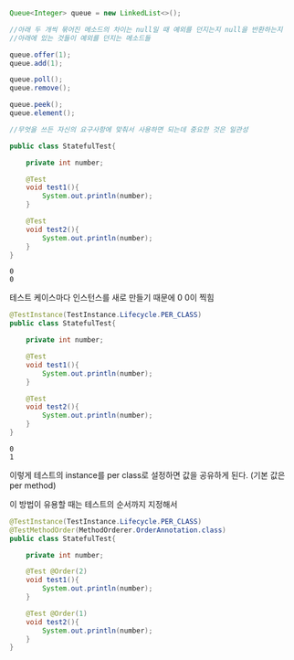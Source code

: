 ```java
Queue<Integer> queue = new LinkedList<>();

//아래 두 개씩 묶어진 메소드의 차이는 null일 때 예외를 던지는지 null을 반환하는지 
//아래에 있는 것들이 예외를 던지는 메소드들

queue.offer(1);
queue.add(1);

queue.poll();
queue.remove();

queue.peek();
queue.element();

//무엇을 쓰든 자신의 요구사항에 맞춰서 사용하면 되는데 중요한 것은 일관성
```
 
```java
public class StatefulTest{

    private int number;

    @Test
    void test1(){
        System.out.println(number);
    }

    @Test
    void test2(){
        System.out.println(number);
    }
}
```
```console
0
0
```
테스트 케이스마다 인스턴스를 새로 만들기 때문에 0 0이 찍힘

```java
@TestInstance(TestInstance.Lifecycle.PER_CLASS)
public class StatefulTest{

    private int number;

    @Test
    void test1(){
        System.out.println(number);
    }

    @Test
    void test2(){
        System.out.println(number);
    }
}
```
```console
0
1
```
이렇게 테스트의 instance를 per class로 설정하면 값을 공유하게 된다. (기본 값은 per method)

이 방법이 유용할 때는 테스트의 순서까지 지정해서 

```java
@TestInstance(TestInstance.Lifecycle.PER_CLASS)
@TestMethodOrder(MethodOrderer.OrderAnnotation.class)
public class StatefulTest{

    private int number;

    @Test @Order(2)
    void test1(){
        System.out.println(number);
    }

    @Test @Order(1)
    void test2(){
        System.out.println(number);
    }
}
```